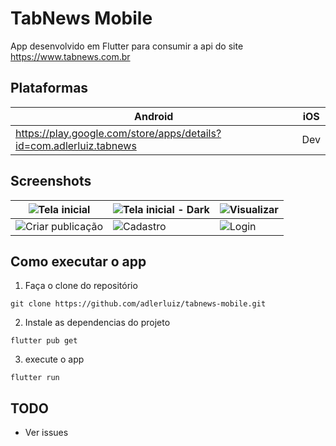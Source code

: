 # TabNews Mobile

App desenvolvido em Flutter para consumir a api do site https://www.tabnews.com.br

## Plataformas

|Android|iOS|
|--|--|
|https://play.google.com/store/apps/details?id=com.adlerluiz.tabnews|Dev|

## Screenshots

|![Tela inicial](https://play-lh.googleusercontent.com/bJyLEBiSZRS7BlrBYLFYoGnb8nwgGXeNm_nns2D_DJaKrqP6E_DYHoGc6EPGtc7r39k=w2560-h1440-rw)|![Tela inicial - Dark](https://play-lh.googleusercontent.com/cnFMaQIqV1hw4irVehcWVmoRksqB4aAbEtBlE7Lb55350X6P4VgLSM-NBqmew2U33gKe=w2560-h1440-rw)|![Visualizar](https://lh3.googleusercontent.com/37kE1YCnY-udXYmpKYe_nkSOZsviDDD7YDvC4olGMHBaDxe76lw1Jhpwq-FeKRXAuA)|
|--|--|--|
|![Criar publicação](https://play-lh.googleusercontent.com/VRO7uhA0vc1n2iV_ItBuB9KJHWW0-51_tgiDy0Jy2t58qgkemxIRM1WiUuYQ6YNaXcA=w2560-h1440-rw)|![Cadastro](https://play-lh.googleusercontent.com/cGNFiOJk-xnO0SDTjW9JJ9Bz-kOuv067InzJRUYj_Vy4IXtTRd9ffL1aXU-4KRHTyaQ=w2560-h1440-rw)|![Login](https://play-lh.googleusercontent.com/GrProLhQsmNKt0mUNi_XK-zOV-3j3m4dEmE6oS5UD-ue9SgIdZpBboEUzLppyOMx-YEB=w2560-h1440-rw)|


## Como executar o app

1. Faça o clone do repositório
```
git clone https://github.com/adlerluiz/tabnews-mobile.git
```

2. Instale as dependencias do projeto
```
flutter pub get
```

3. execute o app
```
flutter run
```

## TODO
- Ver issues